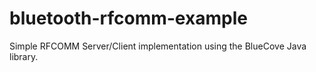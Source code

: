 # bluetooth-rfcomm-example
Simple RFCOMM Server/Client implementation using the BlueCove Java library.
